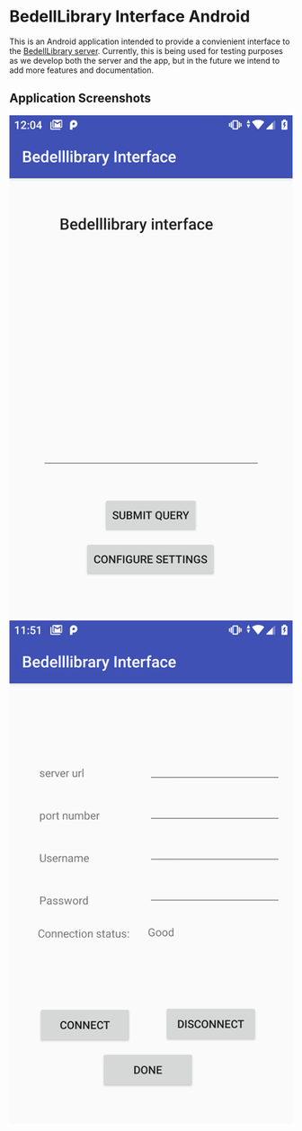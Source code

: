 
BedellLibrary Interface Android
===============================

This is an Android application intended to provide a convienient interface to the [BedellLibrary server](https://github.com/Chinchillord/Bedellibrary). Currently, this is being used for testing purposes as we develop both the server and the app, but in the future we intend to add more features and documentation.

Application Screenshots
-----------------------

![Main application window](screenshot2.png) ![Config page](screenshot1.png)
